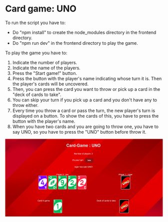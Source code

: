 # Card game: UNO

To run the script you have to:

- Do "npm install" to create the node_modules directory in the frontend directory.
- Do "npm run dev" in the frontend directory to play the game.

To play the game you have to:

1. Indicate the number of players.
2. Indicate the name of the players.
3. Press the "Start game!" button.
4. Press the button with the player's name indicating whose turn it is. Then the player's cards will be uncovered.
5. Then, you can press the card you want to throw or pick up a card in the "deck of cards to take".
6. You can skip your turn if you pick up a card and you don't have any to throw either.
7. Every time you throw a card or pass the turn, the new player's turn is displayed on a button. To show the cards of this, you have to press the button with the player's name.
8. When you have two cards and you are going to throw one, you have to say UNO, so you have to press the "UNO" button before throw it.

<img src="./uno-demo.png" title="Demo of the UNO game">
